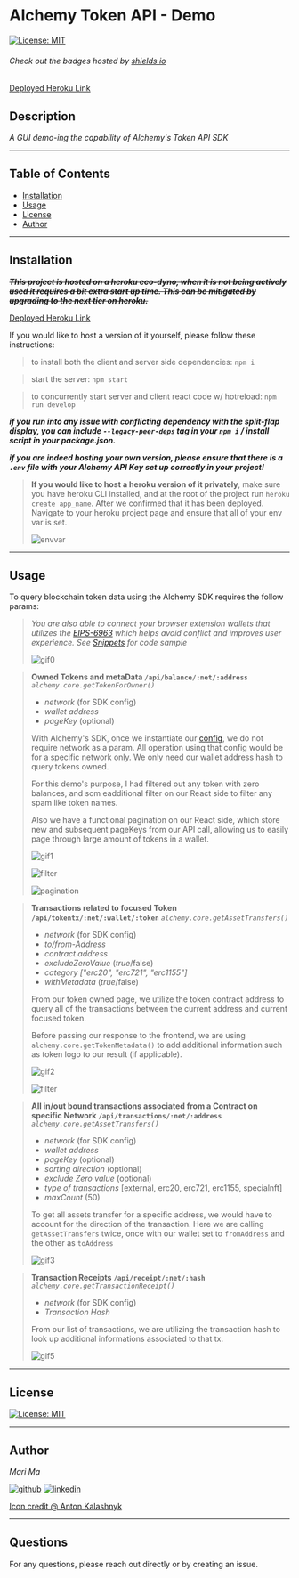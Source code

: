 # Alchemy Token API - Demo
[![License: MIT](https://img.shields.io/badge/License-MIT-yellow.svg)](https://opensource.org/licenses/MIT)
  
  ###### Check out the badges hosted by [shields.io](https://shields.io/)

 [Deployed Heroku Link](https://alchemy-tokenapi-3249c3de8b20.herokuapp.com/)
  
  ## Description
  *A GUI demo-ing the capability of Alchemy's Token API SDK*

  ***

  ## Table of Contents
  - [Installation](#installation)
  - [Usage](#usage)
  - [License](#license)
  - [Author](#author)

  ***

  ## Installation

  ~~***This project is hosted on a heroku eco-dyno, when it is not being actively used it requires a bit extra start up time. This can be mitigated by upgrading to the next tier on heroku.***~~
  
  [Deployed Heroku Link](https://alchemy-tokenapi-3249c3de8b20.herokuapp.com/)
  
  If you would like to host a version of it yourself, please follow these instructions:

  > to install both the client and server side dependencies: `npm i`

  > start the server: `npm start`

  > to concurrently start server and client react code w/ hotreload: `npm run develop`


  ***if you run into any issue with conflicting dependency with the split-flap display, you can include `--legacy-peer-deps` tag in your `npm i` / install script in your package.json.***

  ***if you are indeed hosting your own version, please ensure that there is a `.env` file with your Alchemy API Key set up correctly in your project!***

  > **If you would like to host a heroku version of it privately**, make sure you have heroku CLI installed, and at the root of the project run `heroku create app_name`. After we confirmed that it has been deployed. Navigate to your heroku project page and ensure that all of your env var is set.
  >
  > ![envvar](/client/src/assets/envvar.png)

  ***

  ## Usage

  To query blockchain token data using the Alchemy SDK requires the follow params:
 
  > *You are also able to connect your browser extension wallets that utilizes the [EIPS-6963](https://eips.ethereum.org/EIPS/eip-6963) which helps avoid conflict and improves user experience. See [Snippets](#snippets) for code sample*
  >
  > ![gif0](/client/src/assets/connect.gif)

  > **Owned Tokens and metaData `/api/balance/:net/:address`**
  > *`alchemy.core.getTokenForOwner()`*
  > - *network* (for SDK config)
  > - *wallet address*
  > - *pageKey* (optional)
  >
  > With Alchemy's SDK, once we instantiate our [config](https://docs.alchemy.com/reference/alchemy-sdk-quickstart), we do not require network as a param. All operation using that config would be for a specific network only. We only need our wallet address hash to query tokens owned.
  >
  > For this demo's purpose, I had filtered out any token with zero balances, and som eadditional filter on our React side to filter any spam like token names.
  > 
  > Also we have a functional pagination on our React side, which store new and subsequent pageKeys from our API call, allowing us to easily page through large amount of tokens in a wallet.
  >
  > ![gif1](/client/src/assets/balance.gif)
  >
  > ![filter](/client/src/assets/filter.png)
  >
  > ![pagination](/client/src/assets/pagination.png)

  > **Transactions related to focused Token `/api/tokentx/:net/:wallet/:token`**
  > *`alchemy.core.getAssetTransfers()`*
  > - *network* (for SDK config)
  > - *to/from-Address*
  > - *contract address*
  > - *excludeZeroValue* (*true*/false)
  > - *category* *["erc20", "erc721", "erc1155"]*
  > - *withMetadata* (*true*/false)
  >
  > From our token owned page, we utilize the token contract address to query all of the transactions between the current address and current focused token.
  > 
  > Before passing our response to the frontend, we are using `alchemy.core.getTokenMetadata()` to add additional information such as token logo to our result (if applicable).
  >
  > ![gif2](/client/src/assets/tokenFocus.gif)
  >
  > ![filter](/client/src/assets/tokenFocus.png)


  > **All in/out bound transactions associated from a Contract on specific Network `/api/transactions/:net/:address`**
  > *`alchemy.core.getAssetTransfers()`*
  > - *network* (for SDK config)
  > - *wallet address*
  > - *pageKey* (optional)
  > - *sorting direction* (optional)
  > - *exclude Zero value* (optional)
  > - *type of transactions* [external, erc20, erc721, erc1155, specialnft]
  > - *maxCount* (50)
  >
  > To get all assets transfer for a specific address, we would have to account for the direction of the transaction. Here we are calling `getAssetTransfers` twice, once with our wallet set to `fromAddress` and the other as `toAddress`
  >
  > ![gif3](/client/src/assets/txfilter.gif)


  > **Transaction Receipts `/api/receipt/:net/:hash`**
  > *`alchemy.core.getTransactionReceipt()`*
  > - *network* (for SDK config)
  > - *Transaction Hash*
  >
  > From our list of transactions, we are utilizing the transaction hash to look up additional informations associated to that tx.
  >
  > ![gif5](/client/src/assets/focus.gif)

  ***
  ## License

  
[![License: MIT](https://img.shields.io/badge/License-MIT-yellow.svg)](https://opensource.org/licenses/MIT)

  ***
  ## Author
  *Mari Ma*

  [<img src="https://res.cloudinary.com/dbjhly3lm/image/upload//h_50/v1682488301/personal%20assets/logo_github_icon_143196_phgakv.png" alt='github' >](https://github.com/DraconMarius)
  [<img src="https://res.cloudinary.com/dbjhly3lm/image/upload/h_50/v1682488301/personal%20assets/logo_linkedin_icon_143191_nv9tim.png" alt='linkedin'>](https://www.linkedin.com/in/mari-ma-70771585/)

[Icon credit @ Anton Kalashnyk](https://icon-icons.com/users/14quJ7FM9cYdQZHidnZoM/icon-sets/)

  ***
  ## Questions
  For any questions, please reach out directly or by creating an issue.


  